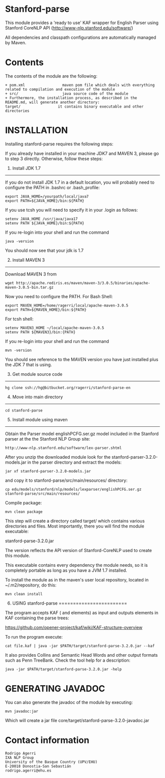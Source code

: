 Stanford-parse
===============

This module provides a 'ready to use' KAF wrapper for English Parser using Stanford CoreNLP API (http://www-nlp.stanford.edu/software/)

All dependencies and classpath configurations are automatically managed by Maven.

Contents
========

The contents of the module are the following:

    + pom.xml                 maven pom file which deals with everything related to compilation and execution of the module
    + src/                    java source code of the module
    + Furthermore, the installation process, as described in the README.md, will generate another directory:
    target/                 it contains binary executable and other directories


INSTALLATION
============

Installing stanford-parse requires the following steps:

If you already have installed in your machine JDK7 and MAVEN 3, please go to step 3
directly. Otherwise, follow these steps:

1. Install JDK 1.7
-------------------

If you do not install JDK 1.7 in a default location, you will probably need to configure the PATH in .bashrc or .bash_profile:

````shell
export JAVA_HOME=/yourpath/local/java7
export PATH=${JAVA_HOME}/bin:${PATH}
````

If you use tcsh you will need to specify it in your .login as follows:

````shell
setenv JAVA_HOME /usr/java/java17
setenv PATH ${JAVA_HOME}/bin:${PATH}
````

If you re-login into your shell and run the command

````shell
java -version
````

You should now see that your jdk is 1.7

2. Install MAVEN 3
------------------

Download MAVEN 3 from

````shell
wget http://apache.rediris.es/maven/maven-3/3.0.5/binaries/apache-maven-3.0.5-bin.tar.gz
````

Now you need to configure the PATH. For Bash Shell:

````shell
export MAVEN_HOME=/home/ragerri/local/apache-maven-3.0.5
export PATH=${MAVEN_HOME}/bin:${PATH}
````

For tcsh shell:

````shell
setenv MAVEN3_HOME ~/local/apache-maven-3.0.5
setenv PATH ${MAVEN3}/bin:{PATH}
````

If you re-login into your shell and run the command

````shell
mvn -version
````

You should see reference to the MAVEN version you have just installed plus the JDK 7 that is using.

3. Get module source code
--------------------------

````shell
hg clone ssh://hg@bitbucket.org/ragerri/stanford-parse-en
````

4. Move into main directory
---------------------------

````shell
cd stanford-parse
````

5. Install module using maven
-----------------------------

Obtain the Parser model englishPCFG.ser.gz model included in the Stanford parser at the the Stanford NLP Group site:


````shell
http://www-nlp.stanford.edu/software/lex-parser.shtml
````

After you unzip the downloaded module look for the stanford-parser-3.2.0-models.jar in the parser directory and
extract the models:

````shell
jar xf stanford-parser-3.2.0-models.jar
````
and copy it to stanford-parse/src/main/resources/ directory:

````shell
cp edu/models/stanford/nlp/models/lexparser/englishPCFG.ser.gz stanford-parse/src/main/resources/
````

Compile package:

````shell
mvn clean package
````

This step will create a directory called target/ which contains various directories and files.
Most importantly, there you will find the module executable:

stanford-parse-3.2.0.jar

The version reflects the API version of Stanford-CoreNLP used to create this module.

This executable contains every dependency the module needs, so it is completely portable as long
as you have a JVM 1.7 installed.

To install the module as in the maven's user local repository, located in ~/.m2/repository, do this:

````shell
mvn clean install
````

6. USING stanford-parse
========================

The program accepts KAF (<text> and <terms> elements) as input and outputs <constituents> elements in KAF containing the parse trees:

https://github.com/opener-project/kaf/wiki/KAF-structure-overview

To run the program execute:

````shell
cat file.kaf | java -jar $PATH/target/stanford-parse-3.2.0.jar --kaf
````

It also provides Collins and Semantic Head Words and other output formats such as Penn TreeBank. Check the tool help for a description:

````shell
java -jar $PATH/target/stanford-parse-3.2.0.jar -help
````


GENERATING JAVADOC
==================

You can also generate the javadoc of the module by executing:

````shell
mvn javadoc:jar
````

Which will create a jar file core/target/stanford-parse-3.2.0-javadoc.jar


Contact information
===================

````shell
Rodrigo Agerri
IXA NLP Group
University of the Basque Country (UPV/EHU)
E-20018 Donostia-San Sebastián
rodrigo.agerri@ehu.es
````

